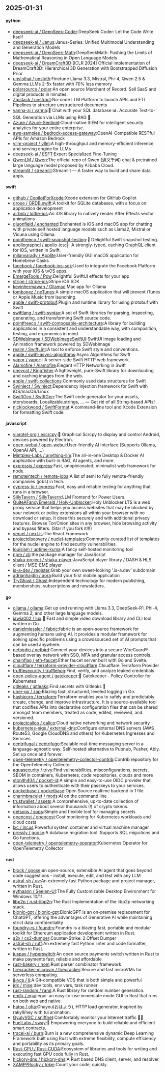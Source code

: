 ## 2025-01-31

#### python
* [deepseek-ai / DeepSeek-Coder](https://github.com/deepseek-ai/DeepSeek-Coder):DeepSeek Coder: Let the Code Write Itself
* [deepseek-ai / Janus](https://github.com/deepseek-ai/Janus):Janus-Series: Unified Multimodal Understanding and Generation Models
* [deepseek-ai / DeepSeek-Math](https://github.com/deepseek-ai/DeepSeek-Math):DeepSeekMath: Pushing the Limits of Mathematical Reasoning in Open Language Models
* [deepseek-ai / DreamCraft3D](https://github.com/deepseek-ai/DreamCraft3D):[ICLR 2024] Official implementation of DreamCraft3D: Hierarchical 3D Generation with Bootstrapped Diffusion Prior
* [unslothai / unsloth](https://github.com/unslothai/unsloth):Finetune Llama 3.3, Mistral, Phi-4, Qwen 2.5 & Gemma LLMs 2-5x faster with 70% less memory
* [polarsource / polar](https://github.com/polarsource/polar):An open source Merchant of Record. Sell SaaS and digital products in minutes.
* [Zipstack / unstract](https://github.com/Zipstack/unstract):No-code LLM Platform to launch APIs and ETL Pipelines to structure unstructured documents
* [vanna-ai / vanna](https://github.com/vanna-ai/vanna):🤖 Chat with your SQL database 📊. Accurate Text-to-SQL Generation via LLMs using RAG 🔄.
* [Azure / Azure-Sentinel](https://github.com/Azure/Azure-Sentinel):Cloud-native SIEM for intelligent security analytics for your entire enterprise.
* [aws-samples / bedrock-access-gateway](https://github.com/aws-samples/bedrock-access-gateway):OpenAI-Compatible RESTful APIs for Amazon Bedrock
* [vllm-project / vllm](https://github.com/vllm-project/vllm):A high-throughput and memory-efficient inference and serving engine for LLMs
* [deepseek-ai / ESFT](https://github.com/deepseek-ai/ESFT):Expert Specialized Fine-Tuning
* [QwenLM / Qwen](https://github.com/QwenLM/Qwen):The official repo of Qwen (通义千问) chat & pretrained large language model proposed by Alibaba Cloud.
* [streamlit / streamlit](https://github.com/streamlit/streamlit):Streamlit — A faster way to build and share data apps.

#### swift
* [github / CopilotForXcode](https://github.com/github/CopilotForXcode):Xcode extension for GitHub Copilot
* [groue / GRDB.swift](https://github.com/groue/GRDB.swift):A toolkit for SQLite databases, with a focus on application development
* [airbnb / lottie-ios](https://github.com/airbnb/lottie-ios):An iOS library to natively render After Effects vector animations
* [gluonfield / enchanted](https://github.com/gluonfield/enchanted):Enchanted is iOS and macOS app for chatting with private self hosted language models such as Llama2, Mistral or Vicuna using Ollama.
* [pointfreeco / swift-snapshot-testing](https://github.com/pointfreeco/swift-snapshot-testing):📸 Delightful Swift snapshot testing.
* [apollographql / apollo-ios](https://github.com/apollographql/apollo-ios):📱  A strongly-typed, caching GraphQL client for iOS, written in Swift.
* [milanvarady / Applite](https://github.com/milanvarady/Applite):User-friendly GUI macOS application for Homebrew Casks
* [facebook / facebook-ios-sdk](https://github.com/facebook/facebook-ios-sdk):Used to integrate the Facebook Platform with your iOS & tvOS apps.
* [EmergeTools / Pow](https://github.com/EmergeTools/Pow):Delightful SwiftUI effects for your app
* [stripe / stripe-ios](https://github.com/stripe/stripe-ios):Stripe iOS SDK
* [kevinhermawan / Ollamac](https://github.com/kevinhermawan/Ollamac):Mac app for Ollama
* [tombonez / noTunes](https://github.com/tombonez/noTunes):A simple macOS application that will prevent iTunes or Apple Music from launching.
* [apple / swift-protobuf](https://github.com/apple/swift-protobuf):Plugin and runtime library for using protobuf with Swift
* [swiftlang / swift-syntax](https://github.com/swiftlang/swift-syntax):A set of Swift libraries for parsing, inspecting, generating, and transforming Swift source code.
* [pointfreeco / swift-composable-architecture](https://github.com/pointfreeco/swift-composable-architecture):A library for building applications in a consistent and understandable way, with composition, testing, and ergonomics in mind.
* [SDWebImage / SDWebImageSwiftUI](https://github.com/SDWebImage/SDWebImageSwiftUI):SwiftUI Image loading and Animation framework powered by SDWebImage
* [realm / SwiftLint](https://github.com/realm/SwiftLint):A tool to enforce Swift style and conventions.
* [apple / swift-async-algorithms](https://github.com/apple/swift-async-algorithms):Async Algorithms for Swift
* [vapor / vapor](https://github.com/vapor/vapor):💧 A server-side Swift HTTP web framework.
* [Alamofire / Alamofire](https://github.com/Alamofire/Alamofire):Elegant HTTP Networking in Swift
* [onevcat / Kingfisher](https://github.com/onevcat/Kingfisher):A lightweight, pure-Swift library for downloading and caching images from the web.
* [apple / swift-collections](https://github.com/apple/swift-collections):Commonly used data structures for Swift
* [Swinject / Swinject](https://github.com/Swinject/Swinject):Dependency injection framework for Swift with iOS/macOS/Linux
* [SwiftGen / SwiftGen](https://github.com/SwiftGen/SwiftGen):The Swift code generator for your assets, storyboards, Localizable.strings, … — Get rid of all String-based APIs!
* [nicklockwood / SwiftFormat](https://github.com/nicklockwood/SwiftFormat):A command-line tool and Xcode Extension for formatting Swift code

#### javascript
* [viarotel-org / escrcpy](https://github.com/viarotel-org/escrcpy):📱 Graphical Scrcpy to display and control Android, devices powered by Electron.
* [open-webui / open-webui](https://github.com/open-webui/open-webui):User-friendly AI Interface (Supports Ollama, OpenAI API, ...)
* [Mintplex-Labs / anything-llm](https://github.com/Mintplex-Labs/anything-llm):The all-in-one Desktop & Docker AI application with built-in RAG, AI agents, and more.
* [expressjs / express](https://github.com/expressjs/express):Fast, unopinionated, minimalist web framework for node.
* [remoteintech / remote-jobs](https://github.com/remoteintech/remote-jobs):A list of semi to fully remote-friendly companies (jobs) in tech.
* [cypress-io / cypress](https://github.com/cypress-io/cypress):Fast, easy and reliable testing for anything that runs in a browser.
* [SillyTavern / SillyTavern](https://github.com/SillyTavern/SillyTavern):LLM Frontend for Power Users.
* [QuiteAFancyEmerald / Holy-Unblocker](https://github.com/QuiteAFancyEmerald/Holy-Unblocker):Holy Unblocker LTS is a web proxy service that helps you access websites that may be blocked by your network or policy extensions all within your browser with no download or setup. It does this securely and with additional privacy features. Browse Tor/Onion sites in any browser, hide browsing activity and bypass filters. (Star if you fork it!!!)
* [vercel / next.js](https://github.com/vercel/next.js):The React Framework
* [projectdiscovery / nuclei-templates](https://github.com/projectdiscovery/nuclei-templates):Community curated list of templates for the nuclei engine to find security vulnerabilities.
* [louislam / uptime-kuma](https://github.com/louislam/uptime-kuma):A fancy self-hosted monitoring tool
* [npm / cli](https://github.com/npm/cli):the package manager for JavaScript
* [shaka-project / shaka-player](https://github.com/shaka-project/shaka-player):JavaScript player library / DASH & HLS client / MSE-EME player
* [is-a-dev / register](https://github.com/is-a-dev/register):Grab your own sweet-looking '.is-a.dev' subdomain.
* [adrianhajdin / aora](https://github.com/adrianhajdin/aora):Build your first mobile application
* [TryGhost / Ghost](https://github.com/TryGhost/Ghost):Independent technology for modern publishing, memberships, subscriptions and newsletters.

#### go
* [ollama / ollama](https://github.com/ollama/ollama):Get up and running with Llama 3.3, DeepSeek-R1, Phi-4, Gemma 2, and other large language models.
* [iawia002 / lux](https://github.com/iawia002/lux):👾 Fast and simple video download library and CLI tool written in Go
* [danielmiessler / fabric](https://github.com/danielmiessler/fabric):fabric is an open-source framework for augmenting humans using AI. It provides a modular framework for solving specific problems using a crowdsourced set of AI prompts that can be used anywhere.
* [netbirdio / netbird](https://github.com/netbirdio/netbird):Connect your devices into a secure WireGuard®-based overlay network with SSO, MFA and granular access controls.
* [chainflag / eth-faucet](https://github.com/chainflag/eth-faucet):Ether faucet server built with Go and Svelte.
* [cloudflare / terraform-provider-cloudflare](https://github.com/cloudflare/terraform-provider-cloudflare):Cloudflare Terraform Provider
* [trufflesecurity / trufflehog](https://github.com/trufflesecurity/trufflehog):Find, verify, and analyze leaked credentials
* [open-policy-agent / gatekeeper](https://github.com/open-policy-agent/gatekeeper):🐊 Gatekeeper - Policy Controller for Kubernetes
* [gitleaks / gitleaks](https://github.com/gitleaks/gitleaks):Find secrets with Gitleaks 🔑
* [uber-go / zap](https://github.com/uber-go/zap):Blazing fast, structured, leveled logging in Go.
* [hashicorp / terraform](https://github.com/hashicorp/terraform):Terraform enables you to safely and predictably create, change, and improve infrastructure. It is a source-available tool that codifies APIs into declarative configuration files that can be shared amongst team members, treated as code, edited, reviewed, and versioned.
* [projectcalico / calico](https://github.com/projectcalico/calico):Cloud native networking and network security
* [kubernetes-sigs / external-dns](https://github.com/kubernetes-sigs/external-dns):Configure external DNS servers (AWS Route53, Google CloudDNS and others) for Kubernetes Ingresses and Services
* [centrifugal / centrifugo](https://github.com/centrifugal/centrifugo):Scalable real-time messaging server in a language-agnostic way. Self-hosted alternative to Pubnub, Pusher, Ably. Set up once and forever.
* [open-telemetry / opentelemetry-collector-contrib](https://github.com/open-telemetry/opentelemetry-collector-contrib):Contrib repository for the OpenTelemetry Collector
* [aquasecurity / trivy](https://github.com/aquasecurity/trivy):Find vulnerabilities, misconfigurations, secrets, SBOM in containers, Kubernetes, code repositories, clouds and more
* [stonith404 / pocket-id](https://github.com/stonith404/pocket-id):A simple and easy-to-use OIDC provider that allows users to authenticate with their passkeys to your services.
* [pocketbase / pocketbase](https://github.com/pocketbase/pocketbase):Open Source realtime backend in 1 file
* [charmbracelet / mods](https://github.com/charmbracelet/mods):AI on the command line
* [trustwallet / assets](https://github.com/trustwallet/assets):A comprehensive, up-to-date collection of information about several thousands (!) of crypto tokens.
* [getsops / sops](https://github.com/getsops/sops):Simple and flexible tool for managing secrets
* [opencost / opencost](https://github.com/opencost/opencost):Cost monitoring for Kubernetes workloads and cloud costs
* [lxc / incus](https://github.com/lxc/incus):Powerful system container and virtual machine manager
* [pressly / goose](https://github.com/pressly/goose):A database migration tool. Supports SQL migrations and Go functions.
* [open-telemetry / opentelemetry-operator](https://github.com/open-telemetry/opentelemetry-operator):Kubernetes Operator for OpenTelemetry Collector

#### rust
* [block / goose](https://github.com/block/goose):an open-source, extensible AI agent that goes beyond code suggestions - install, execute, edit, and test with any LLM
* [astral-sh / uv](https://github.com/astral-sh/uv):An extremely fast Python package and project manager, written in Rust.
* [eythaann / Seelen-UI](https://github.com/eythaann/Seelen-UI):The Fully Customizable Desktop Environment for Windows 10/11.
* [libp2p / rust-libp2p](https://github.com/libp2p/rust-libp2p):The Rust Implementation of the libp2p networking stack.
* [bionic-gpt / bionic-gpt](https://github.com/bionic-gpt/bionic-gpt):BionicGPT is an on-premise replacement for ChatGPT, offering the advantages of Generative AI while maintaining strict data confidentiality
* [foundry-rs / foundry](https://github.com/foundry-rs/foundry):Foundry is a blazing fast, portable and modular toolkit for Ethereum application development written in Rust.
* [a2x / cs2-dumper](https://github.com/a2x/cs2-dumper):Counter-Strike: 2 Offset Dumper
* [astral-sh / ruff](https://github.com/astral-sh/ruff):An extremely fast Python linter and code formatter, written in Rust.
* [juspay / hyperswitch](https://github.com/juspay/hyperswitch):An open source payments switch written in Rust to make payments fast, reliable and affordable
* [rust-bakery / nom](https://github.com/rust-bakery/nom):Rust parser combinator framework
* [firecracker-microvm / firecracker](https://github.com/firecracker-microvm/firecracker):Secure and fast microVMs for serverless computing.
* [jj-vcs / jj](https://github.com/jj-vcs/jj):A Git-compatible VCS that is both simple and powerful
* [jdx / mise](https://github.com/jdx/mise):dev tools, env vars, task runner
* [rust-random / rand](https://github.com/rust-random/rand):A Rust library for random number generation.
* [emilk / egui](https://github.com/emilk/egui):egui: an easy-to-use immediate mode GUI in Rust that runs on both web and native
* [hatoo / oha](https://github.com/hatoo/oha):Ohayou(おはよう), HTTP load generator, inspired by rakyll/hey with tui animation.
* [GyulyVGC / sniffnet](https://github.com/GyulyVGC/sniffnet):Comfortably monitor your Internet traffic 🕵️‍♂️
* [FuelLabs / sway](https://github.com/FuelLabs/sway):🌴 Empowering everyone to build reliable and efficient smart contracts.
* [tracel-ai / burn](https://github.com/tracel-ai/burn):Burn is a new comprehensive dynamic Deep Learning Framework built using Rust with extreme flexibility, compute efficiency and portability as its primary goals.
* [Rust-GPU / Rust-CUDA](https://github.com/Rust-GPU/Rust-CUDA):Ecosystem of libraries and tools for writing and executing fast GPU code fully in Rust.
* [hickory-dns / hickory-dns](https://github.com/hickory-dns/hickory-dns):A Rust based DNS client, server, and resolver
* [XAMPPRocky / tokei](https://github.com/XAMPPRocky/tokei):Count your code, quickly.
